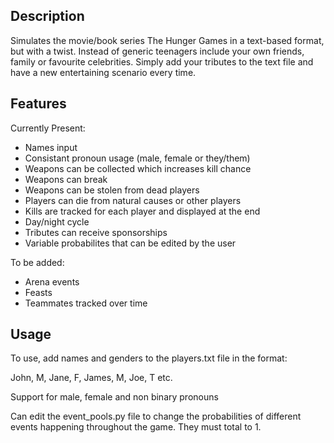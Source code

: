 ## Description
Simulates the movie/book series The Hunger Games in a text-based format, but with a twist. Instead of generic teenagers include your own friends, family or favourite celebrities. Simply add your tributes to the text file and have a new entertaining scenario every time.

## Features
Currently Present:
- Names input
- Consistant pronoun usage (male, female or they/them)
- Weapons can be collected which increases kill chance
- Weapons can break
- Weapons can be stolen from dead players
- Players can die from natural causes or other players
- Kills are tracked for each player and displayed at the end
- Day/night cycle
- Tributes can receive sponsorships
- Variable probabilites that can be edited by the user

To be added:
- Arena events
- Feasts
- Teammates tracked over time

## Usage
To use, add names and genders to the players.txt file in the format:

John, M, Jane, F, James, M, Joe, T etc.

Support for male, female and non binary pronouns

Can edit the event_pools.py file to change the probabilities of different events happening throughout the game. They must total to 1.
